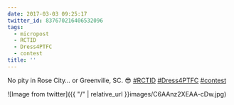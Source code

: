 ```yaml
---
date: 2017-03-03 09:25:17
twitter_id: 837670216406532096
tags:
  - micropost
  - RCTID
  - Dress4PTFC
  - contest
title: ''
---
```


No pity in Rose City… or Greenville, SC. 😎 [#RCTID](https://twitter.com/hashtag/RCTID) [#Dress4PTFC](https://twitter.com/hashtag/Dress4PTFC) [#contest](https://twitter.com/hashtag/contest)

![Image from twitter]({{ "/" | relative_url  }}images/C6AAnz2XEAA-cDw.jpg)
